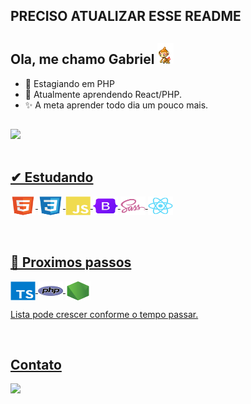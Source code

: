 ## PRECISO ATUALIZAR ESSE README
## Ola, me chamo Gabriel <img width="5%" src="https://raw.githubusercontent.com/PokeApi/sprites/master/sprites/pokemon/versions/generation-v/black-white/animated/390.gif" />

- 🔭 Estagiando em PHP
- 🌱 Atualmente aprendendo React/PHP.
- ✨ A meta aprender todo dia um pouco mais.

##
<div>
<a href="https://github.com/gmm9">
  <img height="180em" src="https://github-readme-stats.vercel.app/api/top-langs/?username=gmm9&layout=compact&langs_count=7&theme=radical"/>
</div>



<div style="display:inline_block"><br>
<h2> ✔ Estudando</h2>
<img align="center" alt="icon-html" height="30" width="40" src="https://raw.githubusercontent.com/devicons/devicon/master/icons/html5/html5-original.svg">
<img align="center" alt="icon-html" height="30" width="40" src="https://raw.githubusercontent.com/devicons/devicon/master/icons/css3/css3-original.svg">
<img align="center" alt="icon-html" height="30" width="40" src="https://raw.githubusercontent.com/devicons/devicon/master/icons/javascript/javascript-plain.svg">
<img align="center" alt="icon-html" height="30" width="40" src="https://raw.githubusercontent.com/devicons/devicon/master/icons/bootstrap/bootstrap-original.svg">
<img align="center" alt="icon-html" height="30" width="40" src="https://raw.githubusercontent.com/devicons/devicon/master/icons/sass/sass-original.svg">
  <img align="center" alt="icon-html" height="30" width="40" src="https://raw.githubusercontent.com/devicons/devicon/master/icons/react/react-original.svg">
</div>

<div style="display:inline_block"><br>


</div>

<div style="display:inline_block"><br>
<h2> 📓 Proximos passos</h2>
<img align="center" alt="icon-html" height="30" width="40" src="https://raw.githubusercontent.com/devicons/devicon/master/icons/typescript/typescript-original.svg">
<img align="center" alt="icon-html" height="30" width="40" src="https://raw.githubusercontent.com/devicons/devicon/master/icons/php/php-original.svg">
<img align="center" alt="icon-html" height="30" width="40" src="https://raw.githubusercontent.com/devicons/devicon/master/icons/nodejs/nodejs-original.svg">

<p>Lista pode crescer conforme o tempo passar.</p>
</div>

<div style="display:inline_block"><br>
<h2>Contato</h2>
<a href="https://www.linkedin.com/in/gmoura1/"><img src="https://img.shields.io/badge/LinkedIn-0077B5?style=for-the-badge&logo=linkedin&logoColor=white" target="_blank"/></a>
</div>
